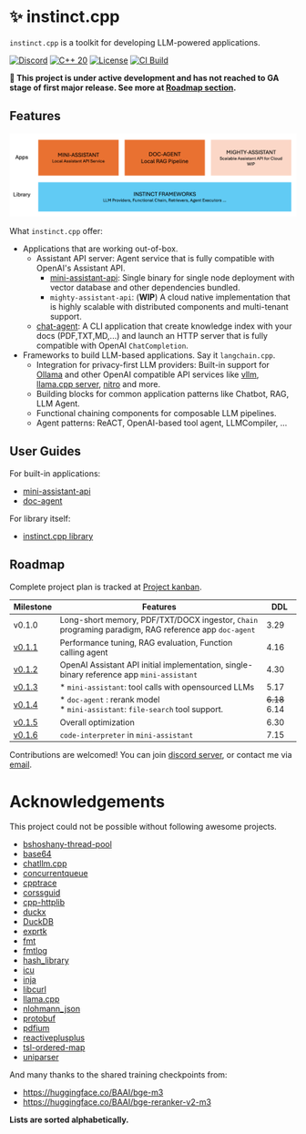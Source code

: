 # ✨ instinct.cpp

`instinct.cpp` is a toolkit for developing LLM-powered applications.

[![Discord](https://img.shields.io/badge/Discord%20Chat-purple?style=flat-square&logo=discord&logoColor=white&link=https%3A%2F%2Fdiscord.gg%2jnyqY9sbC)](https://discord.gg/2jnyqY9sbC)   [![C++ 20](https://img.shields.io/badge/C%2B%2B-20-blue?style=flat-square&link=https%3A%2F%2Fen.wikipedia.org%2Fwiki%2FC%252B%252B20)](https://en.wikipedia.org/wiki/C%2B%2B20)    [![License](https://img.shields.io/badge/Apache%20License-2.0-green?style=flat-square&logo=Apache&link=.%2FLICENSE)](./LICENSE) [![CI Build](https://github.com/RobinQu/instinct.cpp/actions/workflows/cmake-multi-platform.yml/badge.svg)](https://github.com/RobinQu/instinct.cpp/actions/workflows/cmake-multi-platform.yml)

**🚨 This project is under active development and has not reached to GA stage of first major release. See more at [Roadmap section](#roadmap).**

## Features

![Components of instinct.cpp](docs/components.png)

What `instinct.cpp` offer:

* Applications that are working out-of-box.
  * Assistant API server: Agent service that is fully compatible with OpenAI's Assistant API.
    * [mini-assistant-api](./modules/instinct-apps/mini-assistant): Single binary for single node deployment with vector database and other dependencies bundled. 
    * `mighty-assistant-api`: (**WIP**) A cloud native implementation that is highly scalable with distributed components and multi-tenant support.  
  * [chat-agent](./modules/instinct-apps/doc-agent): A CLI application that create knowledge index with your docs (PDF,TXT,MD,...) and launch an HTTP server that is fully compatible with OpenAI `ChatCompletion`.
* Frameworks to build LLM-based applications. Say it `langchain.cpp`.   
  * Integration for privacy-first LLM providers: Built-in support for [Ollama](https://ollama.com/) and other OpenAI compatible API services like [vllm](https://vllm.readthedocs.io/en/latest/), [llama.cpp server](https://github.com/ggerganov/llama.cpp/blob/master/examples/server/README.md), [nitro](https://nitro.jan.ai/) and more.
  * Building blocks for common application patterns like Chatbot, RAG, LLM Agent.
  * Functional chaining components for composable LLM pipelines.
  * Agent patterns: ReACT, OpenAI-based tool agent, LLMCompiler, ...

## User Guides

For built-in applications:

* [mini-assistant-api](./modules/instinct-apps/mini-assistant)
* [doc-agent](./modules/instinct-apps/doc-agent)

For library itself:

* [instinct.cpp library](./docs/library.md)


## Roadmap

Complete project plan is tracked at [Project kanban](https://github.com/users/RobinQu/projects/1/views/1).

| Milestone                                                    | Features                                                     | DDL           |
|--------------------------------------------------------------|--------------------------------------------------------------|---------------|
| v0.1.0                                                       | Long-short memory, PDF/TXT/DOCX ingestor, `Chain` programing paradigm, RAG reference app `doc-agent` | 3.29          |
| [v0.1.1](https://github.com/RobinQu/instinct.cpp/milestone/1) | Performance tuning, RAG evaluation,  Function calling agent  | 4.16          |
| [v0.1.2](https://github.com/RobinQu/instinct.cpp/milestone/2) | OpenAI Assistant API initial implementation, single-binary reference app `mini-assistant` | 4.30          |
| [v0.1.3](https://github.com/RobinQu/instinct.cpp/releases/tag/v0.1.3) | * `mini-assistant`:  tool calls with opensourced LLMs<br>    | 5.17          |
| [v0.1.4](https://github.com/RobinQu/instinct.cpp/milestone/4) | * `doc-agent` : rerank model<br>* `mini-assistant`: `file-search` tool support. | ~~6.18~~ 6.14 |
| [v0.1.5](https://github.com/RobinQu/instinct.cpp/milestone/5) | Overall optimization                                         | 6.30          |
| [v0.1.6](https://github.com/RobinQu/instinct.cpp/milestone/6) | `code-interpreter` in `mini-assistant`                       | 7.15          |


Contributions are welcomed! You can join [discord server](https://discord.gg/2jnyqY9sbC), or contact me via [email](mailto:robinqu@gmail.com).


# Acknowledgements

This project could not be possible without following awesome projects.

* [bshoshany-thread-pool](https://github.com/bshoshany/thread-pool)
* [base64](https://github.com/aklomp/base64)
* [chatllm.cpp](https://github.com/foldl/chatllm.cpp)
* [concurrentqueue](https://github.com/cameron314/concurrentqueue)
* [cpptrace](https://github.com/jeremy-rifkin/cpptrace)
* [corssguid](https://github.com/graeme-hill/crossguid)
* [cpp-httplib](https://github.com/yhirose/cpp-httplib)
* [duckx](https://github.com/amiremohamadi/DuckX)
* [DuckDB](https://duckdb.org/)
* [exprtk](https://github.com/ArashPartow/exprtk)
* [fmt](https://github.com/fmtlib/fmt)
* [fmtlog](https://github.com/MengRao/fmtlog)
* [hash_library](https://github.com/stbrumme/hash-library)
* [icu](https://github.com/unicode-org/icu/)
* [inja](https://github.com/pantor/inja)
* [libcurl](https://curl.se/libcurl/c/)
* [llama.cpp](https://github.com/ggerganov/llama.cpp/)
* [nlohmann_json](https://github.com/nlohmann/json)
* [protobuf](https://github.com/protocolbuffers/protobuf)
* [pdfium](https://pdfium.googlesource.com/pdfium)
* [reactiveplusplus](https://github.com/victimsnino/ReactivePlusPlus)
* [tsl-ordered-map](https://github.com/Tessil/ordered-map)
* [uniparser](https://uriparser.github.io/)


And many thanks to the shared training checkpoints from:

* https://huggingface.co/BAAI/bge-m3
* https://huggingface.co/BAAI/bge-reranker-v2-m3

**Lists are sorted alphabetically.**